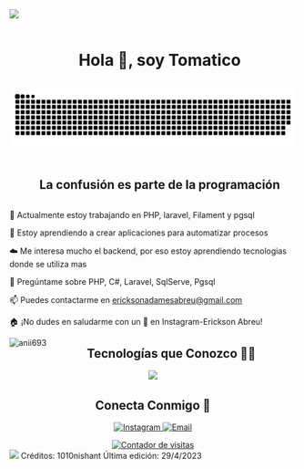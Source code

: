 <!-- Divisor horizontal (gradiente) --> <img src="https://user-images.githubusercontent.com/73097560/115834477-dbab4500-a447-11eb-908a-139a6edaec5c.gif"> <!-- Título h1 sin borde inferior --> <div id="user-content-toc"> <ul align="center"> <summary><h1 style="display: inline-block">Hola 👋, soy Tomatico</h1></summary> </ul> </div> <!--- Snake animado --> <div align="center"> <img src="https://github.com/1999AZZAR/1999AZZAR/blob/readme/resources/img/grid-snake.svg" alt="snake" /> </div> <!-- Subtítulo sin borde --> <div id="user-content-toc"> <ul align="center"> <summary><h2 style="display: inline-block">La confusión es parte de la programación</h2></summary> </ul> </div> <!-- Introducción -->
🔭 Actualmente estoy trabajando en PHP, laravel, Filament y pgsql

🌱 Estoy aprendiendo a crear aplicaciones para automatizar procesos

☁️ Me interesa mucho el backend, por eso estoy aprendiendo tecnologias donde se utiliza mas 

💬 Pregúntame sobre PHP, C#, Laravel, SqlServe, Pgsql

📫 Puedes contactarme en ericksonadamesabreu@gmail.com

🏠 ¡No dudes en saludarme con un 👋 en Instagram-Erickson Abreu!

<!-- ⭐ Estadísticas y Trofeos -->
<p><img align="left" src="https://github-readme-stats.vercel.app/api/top-langs?username=anii693&show_icons=true&theme=dark&locale=en&layout=compact" alt="anii693" /></p>       
<!--- stats (end) -->

<!-- 🫠 Tecnologías que Conozco -->
<div align="center">
  <h2>Tecnologías que Conozco 👨‍💻</h2>
</div>

<!-- 💻 Stack Tecnológico -->
<p align="center">
  <a href="https://skillicons.dev">
    <img src="https://skillicons.dev/icons?i=php,laravel,postgresql,mysql,html,css,js,git,github,vscode,filament,csharp&perline=10" />
  </a>
</p>

<!-- 🤝 Conecta Conmigo -->
<div align="center">
  <h2>Conecta Conmigo 🤝</h2>
</div>

<!-- 🔗 Enlaces Sociales -->
<p align="center">
  <a href="https://www.instagram.com/eerickson.ad.14/" target="_blank">
    <img src="https://user-images.githubusercontent.com/88904952/234981169-2dd1e58f-4b7e-468c-8213-034ba62156c3.png" alt="Instagram" width="50" />
  </a>
  <a href="mailto:ericksonadamesabreu@gmail.com" target="_blank">
    <img src="https://cdn-icons-png.flaticon.com/512/732/732200.png" alt="Email" width="50" />
  </a>
</p>

<!-- 👁️‍🔮 Contador de Visitas -->
<div align="center">
  <a href="https://visitcount.itsvg.in">
    <img src="https://visitcount.itsvg.in/api?id=ericksonadames&icon=3&color=6" alt="Contador de visitas" />
  </a>
</div>

<!-- 🌈 Divisor decorativo -->
<img src="https://user-images.githubusercontent.com/73097560/115834477-dbab4500-a447-11eb-908a-139a6edaec5c.gif" />
Créditos: 1010nishant
Última edición: 29/4/2023
